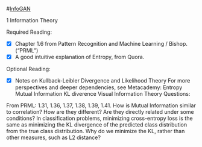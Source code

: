 #[InfoGAN](https://www.depthfirstlearning.com/2018/InfoGAN)

1 Information Theory

Required Reading:<br>
- [x] Chapter 1.6 from Pattern Recognition and Machine Learning / Bishop. (“PRML”)<br>
- [x] A good intuitive explanation of Entropy, from Quora.

Optional Reading:
- [x] Notes on Kullback-Leibler Divergence and Likelihood Theory
For more perspectives and deeper dependencies, see Metacademy:
Entropy
Mutual Information
KL diverence
Visual Information Theory
Questions:

From PRML: 1.31, 1.36, 1.37, 1.38, 1.39, 1.41.
How is Mutual Information similar to correlation? How are they different? Are they directly related under some conditions?
In classification problems, minimizing cross-entropy loss is the same as minimizing the KL divergence of the predicted class distribution from the true class distribution. Why do we minimize the KL, rather than other measures, such as L2 distance?
